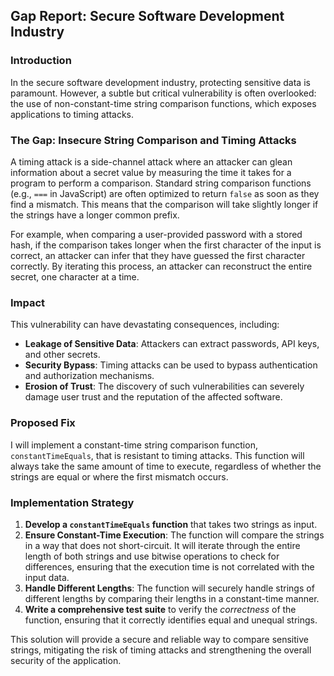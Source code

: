 ## Gap Report: Secure Software Development Industry

### Introduction

In the secure software development industry, protecting sensitive data is paramount. However, a subtle but critical vulnerability is often overlooked: the use of non-constant-time string comparison functions, which exposes applications to timing attacks.

### The Gap: Insecure String Comparison and Timing Attacks

A timing attack is a side-channel attack where an attacker can glean information about a secret value by measuring the time it takes for a program to perform a comparison. Standard string comparison functions (e.g., `===` in JavaScript) are often optimized to return `false` as soon as they find a mismatch. This means that the comparison will take slightly longer if the strings have a longer common prefix.

For example, when comparing a user-provided password with a stored hash, if the comparison takes longer when the first character of the input is correct, an attacker can infer that they have guessed the first character correctly. By iterating this process, an attacker can reconstruct the entire secret, one character at a time.

### Impact

This vulnerability can have devastating consequences, including:
*   **Leakage of Sensitive Data**: Attackers can extract passwords, API keys, and other secrets.
*   **Security Bypass**: Timing attacks can be used to bypass authentication and authorization mechanisms.
*   **Erosion of Trust**: The discovery of such vulnerabilities can severely damage user trust and the reputation of the affected software.

### Proposed Fix

I will implement a constant-time string comparison function, `constantTimeEquals`, that is resistant to timing attacks. This function will always take the same amount of time to execute, regardless of whether the strings are equal or where the first mismatch occurs.

### Implementation Strategy

1.  **Develop a `constantTimeEquals` function** that takes two strings as input.
2.  **Ensure Constant-Time Execution**: The function will compare the strings in a way that does not short-circuit. It will iterate through the entire length of both strings and use bitwise operations to check for differences, ensuring that the execution time is not correlated with the input data.
3.  **Handle Different Lengths**: The function will securely handle strings of different lengths by comparing their lengths in a constant-time manner.
4.  **Write a comprehensive test suite** to verify the *correctness* of the function, ensuring that it correctly identifies equal and unequal strings.

This solution will provide a secure and reliable way to compare sensitive strings, mitigating the risk of timing attacks and strengthening the overall security of the application.
